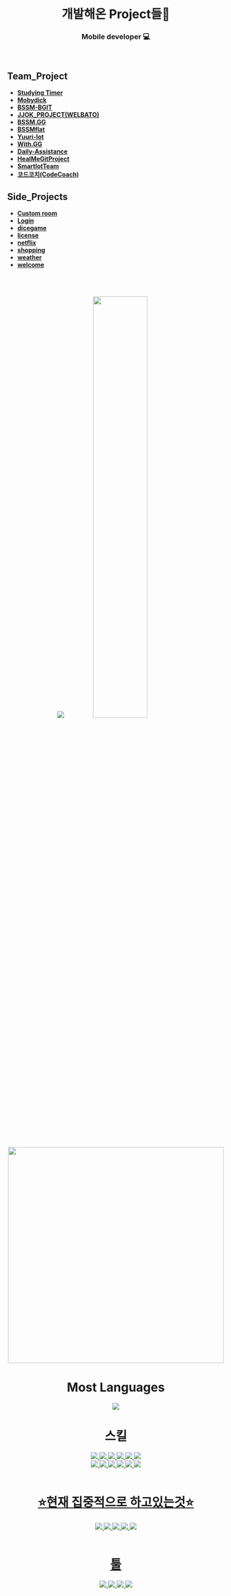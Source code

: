 

<h1 align="center">
개발해온 Project들💫 
</h1>

<h3 align="center">
Mobile developer 💻
</h3>

<br>

<p align="center">
  
  
## Team_Project

- [**Studying Timer**](https://github.com/orgs/StudyingTimer/repositories)
- [**Mobydick**](https://github.com/orgs/Mobydick-Team/repositories)
- [**BSSM-BGIT**](https://github.com/orgs/BSSM-BGIT/repositories)
- [**JJOK_PROJECT(WELBATO)**](https://github.com/orgs/JJOK-PROJECT/repositories)
- [**BSSM.GG**](https://github.com/orgs/BSSM-GG/repositories)
- [**BSSMflat**](https://github.com/orgs/BSSMflat/repositories)
- [**Yuuri-Iot**](https://github.com/orgs/Yuuri-iot/repositories)
- [**With.GG**](https://github.com/orgs/PLZ-SET-WARD/repositories)
- [**Daily-Assistance**](https://github.com/Daily-Assistance)
- [**HealMeGitProject**](https://github.com/orgs/HealMeGitproject/repositories)
- [**SmartIotTeam**](https://github.com/orgs/SmartIotTeam/repositories)
- [**코드코치(CodeCoach)**](https://github.com/Code-Coach-org/Code-Coach-Front-end)

  


## Side_Projects

- [**Custom room**](https://github.com/Lovingcats/Flutter_project/tree/master/Custom%20room)
- [**Login**](https://github.com/Lovingcats/Flutter_project/tree/master/Login/login)
- [**dicegame**](https://github.com/Lovingcats/Flutter_project/tree/master/license/license)
- [**license**](https://github.com/Lovingcats/Flutter_project/tree/master/license/license)
- [**netflix**](https://github.com/Lovingcats/Flutter_project/tree/master/netflix/netflix)
- [**shopping**](https://github.com/Lovingcats/Flutter_project/tree/master/shopping/shopping)
- [**weather**](https://github.com/Lovingcats/Flutter_project/tree/master/weather)
- [**welcome**](https://github.com/Lovingcats/Flutter_project/tree/master/welcome/welcome)
</p>
<br>


<div align="center" style="text-align:center">

</div>
<br><br>


</div> 
<div align="center">
<img src="http://mazassumnida.wtf/api/v2/generate_badge?boj=whehdrms6810">
<img src="https://github-readme-stats.vercel.app/api?username=Lovingcats&show_icons=true&theme=github_dark&hide_title=true&hide_rank=false" width="50%">
<br>
<br>
  
  
<div align = "center">
<a href="https://profile.codersrank.io/user/lovingcats">
    <img
  src="https://cr-ss-service.azurewebsites.net/api/ScreenShot?widget=summary&username=Lovingcats&branding=false" width="500"
/>
  </a>
</div>

# Most Languages
<img src="https://github-readme-stats.vercel.app/api/top-langs/?username=Lovingcats&layout=compact&theme=tokyonight">
</div>  
<div align="center"> 
  
 
# 스킬
<a href="#" target="_blank"><img src="https://img.shields.io/badge/Flutter-02569B?style=flat-square&logo=Flutter&logoColor=white"/>
<a href="#" target="_blank"><img src="https://img.shields.io/badge/Firebase-FFCA28?style=flat-square&logo=Firebase&logoColor=white"/>
<a href="#" target="_blank"><img src="https://img.shields.io/badge/HTML5-E34F26?style=flat-square&logo=HTML5&logoColor=white"/>
<a href="#" target="_blank"><img src="https://img.shields.io/badge/CSS3-1572B6?style=flat-square&logo=CSS3&logoColor=white"/>
<a href="#" target="_blank"><img src="https://img.shields.io/badge/JavaScript-F7DF1E?style=flat-square&logo=JavaScript&logoColor=white"/>
<a href="#" target="_blank"><img src="https://img.shields.io/badge/MySQL-4479A1?style=flat-square&logo=MySQL&logoColor=white"/>
  <br>
<a href="#" target="_blank"><img src="https://img.shields.io/badge/Json-000000?style=flat-square&logo=json&logoColor=white"/>
<a href="#" target="_blank"><img src="https://img.shields.io/badge/React-61DAFB?style=flat-square&logo=React&logoColor=white"/>
<a href="#" target="_blank"><img src="https://img.shields.io/badge/C-A8B9CC?style=flat-square&logo=C&logoColor=white"/>
<a href="#" target="_blank"><img src="https://img.shields.io/badge/C++-00599C?style=flat-square&logo=cplusplus&logoColor=white"/>
<a href="#" target="_blank"><img src="https://img.shields.io/badge/Blueprint-137CBD?style=flat-square&logo=Blueprint&logoColor=white"/>
<a href="#" target="_blank"><img src="https://img.shields.io/badge/Dart-0175C2?style=flat-square&logo=Dart&logoColor=white"/>
<br>
<br>
# ⭐현재 집중적으로 하고있는것⭐   
<a href="#" target="_blank"><img src="https://img.shields.io/badge/React-61DAFB?style=flat-square&logo=React&logoColor=white"/>
<a href="#" target="_blank"><img src="https://img.shields.io/badge/C++-00599C?style=flat-square&logo=cplusplus&logoColor=white"/>
<a href="#" target="_blank"><img src="https://img.shields.io/badge/Firebase-FFCA28?style=flat-square&logo=Firebase&logoColor=white"/>
<a href="#" target="_blank"><img src="https://img.shields.io/badge/Flutter-02569B?style=flat-square&logo=Flutter&logoColor=white"/>
<a href="#" target="_blank"><img src="https://img.shields.io/badge/Dart-0175C2?style=flat-square&logo=Dart&logoColor=white"/>  
<br>   
  
# 툴
<a href="#" target="_blank"><img src="https://img.shields.io/badge/Android Studio-3DDC84?style=flat-square&logo=Android Studio&logoColor=white"/>
<a href="#" target="_blank"><img src="https://img.shields.io/badge/Visual Studio Code-007ACC?style=flat-square&logo=Visual Studio Code&logoColor=white"/>
<a href="#" target="_blank"><img src="https://img.shields.io/badge/Eclipse IDE-2C2255?style=flat-square&logo=Eclipse IDE&logoColor=white"/>
<a href="#" target="_blank"><img src="https://img.shields.io/badge/IntelliJ IDEA-000000?style=flat-square&logo=IntelliJ IDEA&logoColor=white"/>
<br>
</div>  
 
  
